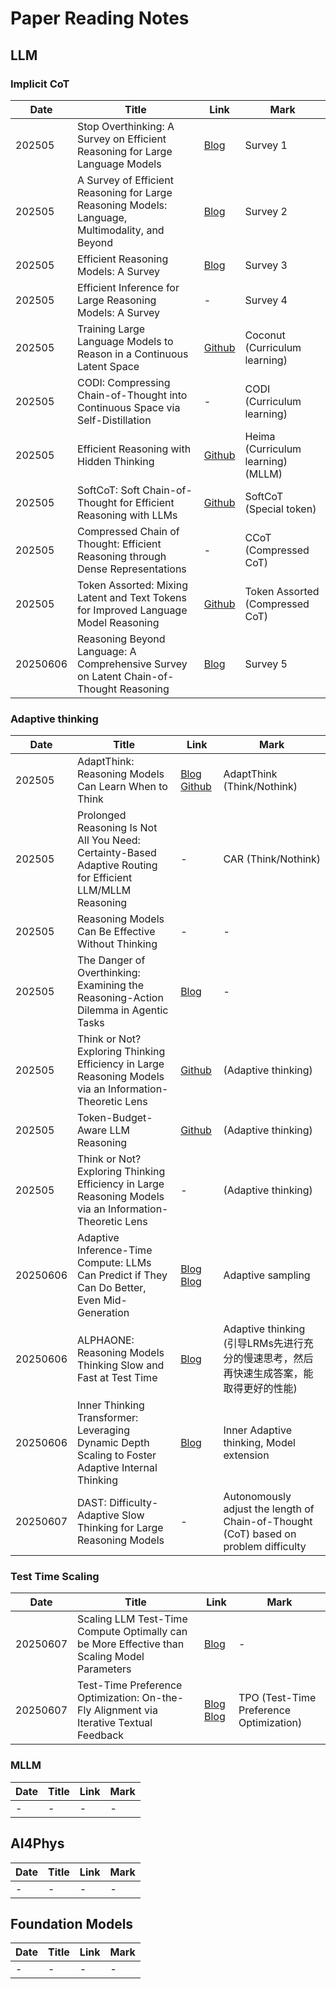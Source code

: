 # Paper Reading Notes

## LLM

### Implicit CoT

| Date | Title | Link | Mark |
| ---- | ----- | ---- | ---- |
| 202505 | Stop Overthinking: A Survey on Efficient Reasoning for Large Language Models | [Blog](https://zhuanlan.zhihu.com/p/1888902868641244612) | Survey 1 |
| 202505 | A Survey of Efficient Reasoning for Large Reasoning Models: Language, Multimodality, and Beyond | [Blog](https://blog.csdn.net/yul1024/article/details/147125726) | Survey 2 |
| 202505 | Efficient Reasoning Models: A Survey | [Blog](https://zhuanlan.zhihu.com/p/1895887731894228718) | Survey 3 |
| 202505 | Efficient Inference for Large Reasoning Models: A Survey | - | Survey 4 |
| 202505 | Training Large Language Models to Reason in a Continuous Latent Space | [Github](https://github.com/facebookresearch/coconut) | Coconut (Curriculum learning) |
| 202505 | CODI: Compressing Chain-of-Thought into Continuous Space via Self-Distillation | - | CODI (Curriculum learning) |
| 202505 | Efficient Reasoning with Hidden Thinking | [Github](https://github.com/shawnricecake/Heima) | Heima (Curriculum learning) (MLLM) |
| 202505 | SoftCoT: Soft Chain-of-Thought for Efficient Reasoning with LLMs | [Github](https://github.com/xuyige/SoftCoT) | SoftCoT (Special token) |
| 202505 | Compressed Chain of Thought: Efficient Reasoning through Dense Representations | - | CCoT (Compressed CoT) |
| 202505 | Token Assorted: Mixing Latent and Text Tokens for Improved Language Model Reasoning | [Github](https://github.com/lblankl/Token-Assorted) | Token Assorted (Compressed CoT) |
| 20250606 | Reasoning Beyond Language: A Comprehensive Survey on Latent Chain-of-Thought Reasoning | [Blog](https://mp.weixin.qq.com/s/jZ3bmuHpg4_XTmsW-S0jBA) | Survey 5 |




### Adaptive thinking

| Date | Title | Link | Mark |
| ---- | ----- | ---- | ---- |
| 202505 | AdaptThink: Reasoning Models Can Learn When to Think | [Blog](https://zhuanlan.zhihu.com/p/1909543282897313853) [Github](https://github.com/THU-KEG/AdaptThink) | AdaptThink (Think/Nothink) |
| 202505 | Prolonged Reasoning Is Not All You Need: Certainty-Based Adaptive Routing for Efficient LLM/MLLM Reasoning | - | CAR (Think/Nothink) |
| 202505 | Reasoning Models Can Be Effective Without Thinking | - | - |
| 202505 | The Danger of Overthinking: Examining the Reasoning-Action Dilemma in Agentic Tasks | [Blog](https://www.linkresearcher.com/theses/21271ce1-d44f-4fc3-a0a0-1899d51829e5) | - |
| 202505 | Think or Not? Exploring Thinking Efficiency in Large Reasoning Models via an Information-Theoretic Lens | [Github](https://github.com/chicosirius/think-or-not) | (Adaptive thinking) |
| 202505 | Token-Budget-Aware LLM Reasoning | [Github](https://github.com/GeniusHTX/TALE) | (Adaptive thinking) |
| 202505 | Think or Not? Exploring Thinking Efficiency in Large Reasoning Models via an Information-Theoretic Lens | - | (Adaptive thinking) |
| 20250606 | Adaptive Inference-Time Compute: LLMs Can Predict if They Can Do Better, Even Mid-Generation | [Blog](https://www.themoonlight.io/zh/review/adaptive-inference-time-compute-llms-can-predict-if-they-can-do-better-even-mid-generation) [Blog](https://blog.csdn.net/weixin_46739757/article/details/142925403) | Adaptive sampling |
| 20250606 | ALPHAONE: Reasoning Models Thinking Slow and Fast at Test Time | [Blog](https://mp.weixin.qq.com/s/EIJHZ9yPlDrR3DVlT2pgYg) | Adaptive thinking (引导LRMs先进行充分的慢速思考，然后再快速生成答案，能取得更好的性能) |
| 20250606 | Inner Thinking Transformer: Leveraging Dynamic Depth Scaling to Foster Adaptive Internal Thinking | [Blog](https://blog.csdn.net/weixin_46739757/article/details/145908557) | Inner Adaptive thinking, Model extension |
| 20250607 | DAST: Difficulty-Adaptive Slow Thinking for Large Reasoning Models | - | Autonomously adjust the length of Chain-of-Thought (CoT) based on problem difficulty |




### Test Time Scaling

| Date | Title | Link | Mark |
| ---- | ----- | ---- | ---- |
| 20250607 | Scaling LLM Test-Time Compute Optimally can be More Effective than Scaling Model Parameters | [Blog](https://zhuanlan.zhihu.com/p/18709529446) | - |
| 20250607 | Test-Time Preference Optimization: On-the-Fly Alignment via Iterative Textual Feedback | [Blog](https://mp.weixin.qq.com/s/hi1jXnNS3mASJUd8FxLCdA) [Blog](https://zhuanlan.zhihu.com/p/24597691981) | TPO (Test-Time Preference Optimization) |






### MLLM

| Date | Title | Link | Mark |
| ---- | ----- | ---- | ---- |
| -    | -     | -    | -    |




## AI4Phys

| Date | Title | Link | Mark |
| ---- | ----- | ---- | ---- |
| -    | -     | -    | -    |



## Foundation Models

| Date | Title | Link | Mark |
| ---- | ----- | ---- | ---- |
| -    | -     | -    | -    |



